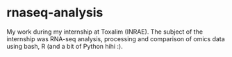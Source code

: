 # rnaseq-analysis
My work during my internship at Toxalim (INRAE). The subject of the internship was RNA-seq analysis, processing and comparison of omics data using bash, R (and a bit of Python hihi :). 
